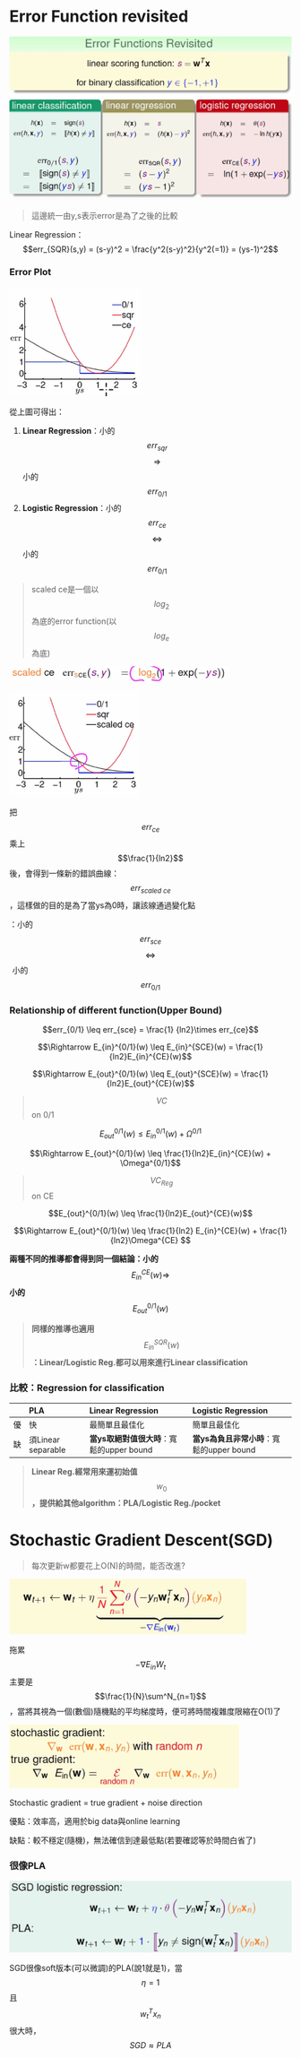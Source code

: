 # Error Function revisited

![](/assets/fchewcwhe9fwe213.png)

> 這邊統一由y,s表示error是為了之後的比較

Linear Regression：$$err_{SQR}(s,y) = (s-y)^2 = \frac{y^2(s-y)^2}{y^2(=1)} = (ys-1)^2$$

### Error Plot

![](/assets/fj3289fj39j2234324fffft.png)

從上圖可得出：

1. **Linear Regression**：小的$$err_{sqr}$$ $$\Rightarrow$$ 小的 $$err_{0/1}$$
2. **Logistic Regression**：小的$$err_{ce}$$ $$\Leftrightarrow$$ 小的 $$err_{0/1}$$

> scaled ce是一個以$$log_2$$為底的error function\(以$$log_{e}$$為底\)

![](/assets/xxmxwoi83894r1.png)

![](/assets/jasodj4309jf3042t.png)

把$$err_{ce}$$乘上$$\frac{1}{ln2}$$後，會得到一條新的錯誤曲線：$$err_{scaled\ ce}$$，這樣做的目的是為了當ys為0時，讓該線通過變化點

：小的$$err_{sce} $$ $$\Leftrightarrow$$  小的$$err_{0/1}$$

### Relationship of different function\(Upper Bound\)

$$err_{0/1} \leq err_{sce} = \frac{1} {ln2}\times 
 err_{ce}$$

$$\Rightarrow E_{in}^{0/1}(w) \leq E_{in}^{SCE}(w) = \frac{1}{ln2}E_{in}^{CE}(w)$$

$$\Rightarrow E_{out}^{0/1}(w) \leq E_{out}^{SCE}(w) = \frac{1}{ln2}E_{out}^{CE}(w)$$

> $$VC$$ on 0/1

$$E_{out}^{0/1}(w) \leq E_{in}^{0/1}(w) + \Omega^{0/1}$$

$$\Rightarrow E_{out}^{0/1}(w) \leq \frac{1}{ln2}E_{in}^{CE}(w) + \Omega^{0/1}$$

> $$VC_{Reg}$$ on CE

$$E_{out}^{0/1}(w) \leq \frac{1}{ln2}E_{out}^{CE}(w)$$

$$\Rightarrow E_{out}^{0/1}(w) \leq \frac{1}{ln2} E_{in}^{CE}(w) + 
 \frac{1}{ln2}\Omega^{CE} $$

**兩種不同的推導都會得到同一個結論：小的**$$E_{in}^{CE}(w) \Rightarrow$$**小的**$$E_{out}^{0/1}(w)$$

> **同樣的推導也適用**$$E_{in}^{SQR}(w)$$**：Linear/Logistic Reg.都可以用來進行Linear classification**

### 比較：Regression for classification

|  | PLA | Linear Regression | Logistic Regression |
| :--- | :--- | :--- | :--- |
| 優 | 快 | 最簡單且最佳化 | 簡單且最佳化 |
| 缺 | 須Linear separable | **當ys取絕對值很大時**：寬鬆的upper bound | **當ys為負且非常小時**：寬鬆的upper bound |

> **Linear Reg.經常用來運初始值**$$w_0$$**，提供給其他algorithm：PLA/Logistic Reg./pocket**

# Stochastic Gradient Descent\(SGD\)

> 每次更新w都要花上O\(N\)的時間，能否改進?

![](/assets/jfew8fjwejfojidsofsdft.png)

拖累$$-\nabla{E_{in}W_t}$$主要是$$\frac{1}{N}\sum^N_{n=1}$$，當將其視為一個\(數個\)隨機點的平均梯度時，便可將時間複雜度限縮在O\(1\)了

![](/assets/jf98ewj9fwjef932234t.png)

Stochastic gradient = true gradient + noise direction

優點：效率高，適用於big data與online learning

缺點：較不穩定\(隨機\)，無法確信到達最低點\(若要確認等於時間白省了\)

### 很像PLA

![](/assets/ifjew98fj23fkpwoefmport.png)

SGD很像soft版本\(可以微調\)的PLA\(說1就是1\)，當$$\eta=1$$且$$w^T_tx_n$$很大時，$$SGD \approx PLA$$



